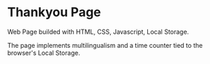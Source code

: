 # Thankyou Page

Web Page builded with HTML, CSS, Javascript, Local Storage.

The page implements multilingualism and a time counter tied to the browser's Local Storage.
